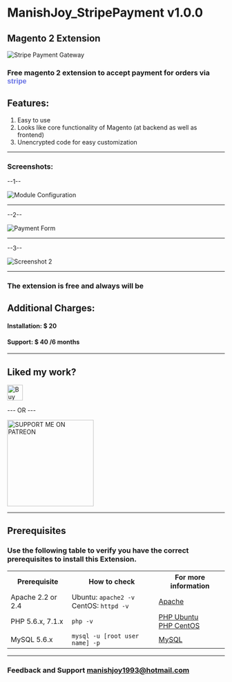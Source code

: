 # ManishJoy_StripePayment v1.0.0
## Magento 2 Extension

<img src="https://i.ibb.co/HTSydkJ/Stripe-logo-blue.png" alt="Stripe Payment Gateway" title="Stripe Payment Gateway" style="max-width:500px" />

### Free magento 2 extension to accept payment for orders via <span style="color: #6772e5;font-family: Arial, Helvetica, sans-serif;">stripe</span>

## Features:
1. Easy to use
2. Looks like core functionality of Magento (at backend as well as frontend)
3. Unencrypted code for easy customization

___________________________________________________________________________________________________

### Screenshots:

--1--

<img src="https://i.ibb.co/n1fqVq3/Configuration-Settings.png" alt="Module Configuration" title="Module COnfiguration">

___________________________________________________________________________________________________

--2--

<img src="https://i.ibb.co/XCzPSQr/Selection-033.png" alt="Payment Form" title="Payment Form">

___________________________________________________________________________________________________

--3--

<img src="https://i.ibb.co/d6yThJ3/Selection-034.png" alt="Screenshot 2" title="Screenshot 3">

___________________________________________________________________________________________________

### The extension is free and always will be

## Additional Charges:
#### Installation: $ 20
#### Support: $ 40 /6 months

___________________________________________________________________________________________________
## Liked my work?

<a href="https://www.paypal.me/manishjoy" rel="nofollow"><img height="36" src="https://manishjoy.github.io/img/coffee-btn-image.png" border="0" alt="Buy Me a Coffee" data-canonical-src="https://manishjoy.github.io/img/coffee-btn-image.png" style="max-width:100%;"></a>

--- OR ---

<a href='https://www.patreon.com/manishjoy' target='_blank'><img src='https://i.ibb.co/rHdTFtj/patreon-btn.jpg' width='200' border='0' alt='SUPPORT ME ON PATREON' /></a>

___________________________________________________________________________________________________
## Prerequisites

### Use the following table to verify you have the correct prerequisites to install this Extension.
<table>
	<tbody>
		<tr>
			<th>Prerequisite</th>
			<th>How to check</th>
			<th>For more information</th>
		</tr>
	<tr>
		<td>Apache 2.2 or 2.4</td>
		<td>Ubuntu: <code>apache2 -v</code><br>
		CentOS: <code>httpd -v</code></td>
		<td><a href="http://devdocs.magento.com/guides/v2.0/install-gde/prereq/apache.html">Apache</a></td>
	</tr>
	<tr>
		<td>PHP 5.6.x, 7.1.x</td>
		<td><code>php -v</code></td>
		<td><a href="http://devdocs.magento.com/guides/v2.0/install-gde/prereq/php-ubuntu.html">PHP Ubuntu</a><br><a href="http://devdocs.magento.com/guides/v2.0/install-gde/prereq/php-centos.html">PHP CentOS</a></td>
	</tr>
	<tr><td>MySQL 5.6.x</td>
	<td><code>mysql -u [root user name] -p</code></td>
	<td><a href="http://devdocs.magento.com/guides/v2.0/install-gde/prereq/mysql.html">MySQL</a></td>
	</tr>
</tbody>
</table>

___________________________________________________________________________________________________
### Feedback and Support <a href="mailto:manishjoy1993@hotmail.com">manishjoy1993@hotmail.com</a>
